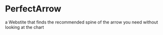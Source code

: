 # PerfectArrow
a Webstite that finds the recommended spine of the arrow you need without looking at the chart
